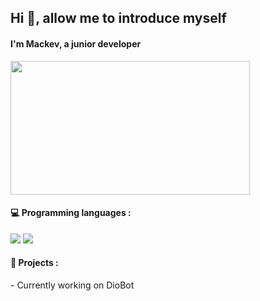 ## Hi 👋, allow me to introduce myself
#### I'm Mackev, a junior developer 

<img src="https://github.com/Mackevv/Mackev/blob/main/mackev/jotaro.gif" width="383" height="214"/>

#### 💻 Programming languages :

<p>
  <img src="https://img.shields.io/badge/-JavaScript-f0db4f?style=square&logo=javascript&logoColor=323330" />
  <img src="https://img.shields.io/badge/-NodeJS-3c873a?style=square&logo=node.js&logoColor=f7fff9" />
<p/> 

#### 📄 Projects :

\- Currently working on DioBot

